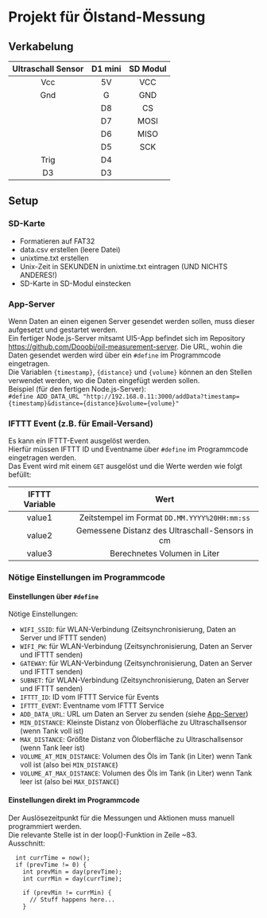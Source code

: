 # Projekt für Ölstand-Messung

## Verkabelung
| Ultraschall Sensor | D1 mini | SD Modul |
|:------------------:|:-------:|:--------:|
|         Vcc        |    5V   |    VCC   |
|         Gnd        |    G    |    GND   |
|                    |    D8   |    CS    |
|                    |    D7   |   MOSI   |
|                    |    D6   |   MISO   |
|                    |    D5   |    SCK   |
|        Trig        |    D4   |          |
|         D3         |    D3   |          |

## Setup
### SD-Karte
* Formatieren auf FAT32
* data.csv erstellen (leere Datei)
* unixtime.txt erstellen
* Unix-Zeit in SEKUNDEN in unixtime.txt eintragen (UND NICHTS ANDERES!)
* SD-Karte in SD-Modul einstecken

### App-Server
Wenn Daten an einen eigenen Server gesendet werden sollen, muss dieser aufgesetzt und gestartet werden.  
Ein fertiger Node.js-Server mitsamt UI5-App befindet sich im Repository https://github.com/Dooobi/oil-measurement-server.
Die URL, wohin die Daten gesendet werden wird über ein `#define` im Programmcode eingetragen.  
Die Variablen `{timestamp}`, `{distance}` und `{volume}` können an den Stellen verwendet werden, wo die Daten eingefügt werden sollen.  
Beispiel (für den fertigen Node.js-Server):  
`#define ADD_DATA_URL "http://192.168.0.11:3000/addData?timestamp={timestamp}&distance={distance}&volume={volume}"`

### IFTTT Event (z.B. für Email-Versand)
Es kann ein IFTTT-Event ausgelöst werden.  
Hierfür müssen IFTTT ID und Eventname über `#define` im Programmcode eingetragen werden.  
Das Event wird mit einem `GET` ausgelöst und die Werte werden wie folgt befüllt:  

| IFTTT Variable |                       Wert                      |
|:--------------:|:-----------------------------------------------:|
|     value1     |  Zeitstempel im Format `DD.MM.YYYY%20HH:mm:ss`  |
|     value2     | Gemessene Distanz des Ultraschall-Sensors in cm |
|     value3     |           Berechnetes Volumen in Liter          |

### Nötige Einstellungen im Programmcode
#### Einstellungen über `#define`
Nötige Einstellungen:
* `WIFI_SSID`: für WLAN-Verbindung (Zeitsynchronisierung, Daten an Server und IFTTT senden)
* `WIFI_PW`: für WLAN-Verbindung (Zeitsynchronisierung, Daten an Server und IFTTT senden)
* `GATEWAY`: für WLAN-Verbindung (Zeitsynchronisierung, Daten an Server und IFTTT senden)
* `SUBNET`: für WLAN-Verbindung (Zeitsynchronisierung, Daten an Server und IFTTT senden)
* `IFTTT_ID`: ID vom IFTTT Service für Events
* `IFTTT_EVENT`: Eventname vom IFTTT Service
* `ADD_DATA_URL`: URL um Daten an Server zu senden (siehe [App-Server](App-Server))
* `MIN_DISTANCE`: Kleinste Distanz von Öloberfläche zu Ultraschallsensor (wenn Tank voll ist)
* `MAX_DISTANCE`: Größte Distanz von Öloberfläche zu Ultraschallsensor (wenn Tank leer ist)
* `VOLUME_AT_MIN_DISTANCE`: Volumen des Öls im Tank (in Liter) wenn Tank voll ist (also bei `MIN_DISTANCE`)
* `VOLUME_AT_MAX_DISTANCE`: Volumen des Öls im Tank (in Liter) wenn Tank leer ist (also bei `MAX_DISTANCE`)

#### Einstellungen direkt im Programmcode
Der Auslösezeitpunkt für die Messungen und Aktionen muss manuell programmiert werden.  
Die relevante Stelle ist in der loop()-Funktion in Zeile ~83.  
Ausschnitt:
```
  int currTime = now();
  if (prevTime != 0) {
    int prevMin = day(prevTime);
    int currMin = day(currTime);

    if (prevMin != currMin) {
      // Stuff happens here...
    }
```
